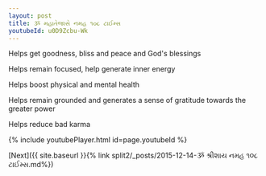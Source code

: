 ```yaml
---
layout: post
title: ૐ મહાતેજાસે નમહ ૧૦૮ ટાઈમ્સ
youtubeId: u0D9Zcbu-Wk
---
```

 
 
Helps get goodness, bliss and peace and God's blessings
 
Helps remain focused, help generate inner energy 
 
Helps boost physical and mental health 
 
Helps remain grounded and generates a sense of gratitude towards the greater power 
 
Helps reduce bad karma
 
 
 
 


{% include youtubePlayer.html id=page.youtubeId %}
 
[Next]({{ site.baseurl }}{% link  split2/_posts/2015-12-14-ૐ શ્રીશાય નમહ ૧૦૮ ટાઈમ્સ.md%})
 
